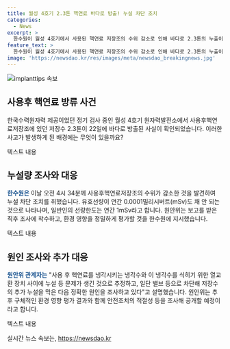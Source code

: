 ```yaml
---
title: 월성 4호기 2.3톤 핵연료 바다로 방출! 누설 차단 조치
categories:
  - News
excerpt: >
  한수원이 월성 4호기에서 사용된 핵연료 저장조의 수위 감소로 인해 바다로 2.3톤의 누출이 확인됐다. 이에도 유효방사선량은 일반인의 연간 선량한도를 크게 초과하지 않았으며, 원자력안전위원회가 사태를 조사 중이다. 누출 추정 원인은 누설 차단 조치가 이루어졌고, 추가 누출 방지를 위한 조사가 진행 중이다. 원안위는 구체적인 환경 영향평가와 안전조치의 적절성을 평가한 뒤 결과를 공개할 예정이다.
feature_text: >
  한수원이 월성 4호기에서 사용된 핵연료 저장조의 수위 감소로 인해 바다로 2.3톤의 누출이 확인됐다. 이에도 유효방사선량은 일반인의 연간 선량한도를 크게 초과하지 않았으며, 원자력안전위원회가 사태를 조사 중이다. 누출 추정 원인은 누설 차단 조치가 이루어졌고, 추가 누출 방지를 위한 조사가 진행 중이다. 원안위는 구체적인 환경 영향평가와 안전조치의 적절성을 평가한 뒤 결과를 공개할 예정이다.
image: 'https://newsdao.kr/res/images/meta/newsdao_breakingnews.jpg'
---
```


<p><img src="https://newsdao.kr/res/images/meta/newsdao_breakingnews.jpg" alt="implanttips 속보" /></p>

<h2 data-ke-size="size26">사용후 핵연료 방류 사건</h2>

<p>한국수력원자력 제공이었던 정기 검사 중인 월성 4호기 원자력발전소에서 사용후핵연료저장조에 있던 저장수 2.3톤이 22일에 바다로 방출된 사실이 확인되었습니다. 이러한 사고가 발생하게 된 배경에는 무엇이 있을까요?</p>

<p data-ke-size="size16">텍스트 내용</p>

<h2 data-ke-size="size26">누설량 조사와 대응</h2>

<p><strong><span style="color: #1a5490;">한수원은</span></strong> 이날 오전 4시 34분께 사용후핵연료저장조의 수위가 감소한 것을 발견하여 누설 차단 조치를 취했습니다. 유효선량이 연간 0.0001밀리시버트(mSv)도 채 안 되는 것으로 나타나며, 일반인의 선량한도는 연간 1mSv라고 합니다. 원안위는 보고를 받은 직후 조사에 착수하고, 환경 영향을 정밀하게 평가할 것을 한수원에 지시했습니다.</p>

<p data-ke-size="size16">텍스트 내용</p>

<h2 data-ke-size="size26">원인 조사와 추가 대응</h2>

<p><strong><span style="color: #1a5490;">원안위 관계자는</span></strong> "사용 후 핵연료를 냉각시키는 냉각수와 이 냉각수를 식히기 위한 열교환 장치 사이에 누설 등 문제가 생긴 것으로 추정하고, 일단 밸브 등으로 차단해 저장수의 추가 누설을 막은 다음 정확한 원인을 조사하고 있다"고 설명했습니다. 원안위는 추후 구체적인 환경 영향 평가 결과와 함께 안전조치의 적절성 등을 조사해 공개할 예정이라고 합니다.</p>

<p data-ke-size="size16">텍스트 내용</p>
실시간 뉴스 속보는, <a href="https://newsdao.kr" rel="dofollow">https://newsdao.kr</a>


